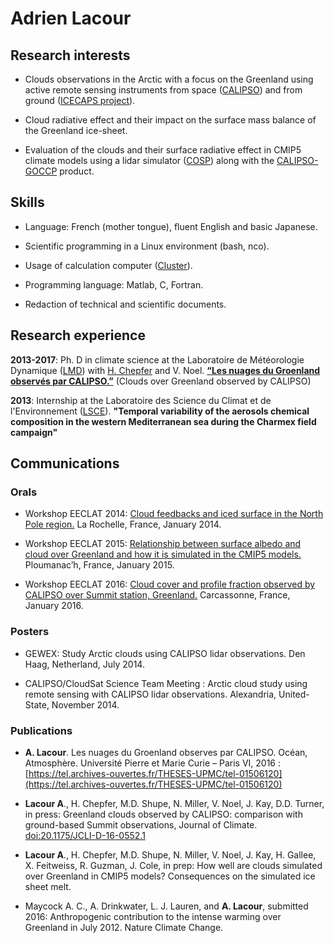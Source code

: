 # Adrien Lacour
## Research interests

- Clouds observations in the Arctic with a focus on the Greenland using active remote sensing instruments from space ([CALIPSO](https://www-calipso.larc.nasa.gov/)) and from ground ([ICECAPS project](https://www.esrl.noaa.gov/psd/people/matthew.shupe/icecaps/icecaps.html)).

- Cloud radiative effect and their impact on the surface mass balance of the Greenland ice-sheet.

- Evaluation of the clouds and their surface radiative effect in CMIP5 climate models using a lidar simulator ([COSP](http://cfmip.metoffice.com/COSP.html)) along with the [CALIPSO-GOCCP](http://climserv.ipsl.polytechnique.fr/cfmip-obs/) product.


## Skills

- Language: French (mother tongue), fluent English and basic Japanese.

- Scientific programming in a Linux environment (bash, nco).

- Usage of calculation computer ([Cluster](http://climserv.ipsl.polytechnique.fr/index.php?lang=fr)).

- Programming language: Matlab, C, Fortran.

- Redaction of technical and scientific documents.


## Research experience

**2013-2017**: Ph. D in climate science at the Laboratoire de Météorologie Dynamique ([LMD](http://lmd.polytechnique.fr/)) with [H. Chepfer](http://www.lmd.polytechnique.fr/~chepfer/) and V. Noel. [**“Les nuages du Groenland observés par CALIPSO.”**](https://tel.archives-ouvertes.fr/THESES-UPMC/tel-01506120) (Clouds over Greenland observed by CALIPSO)

**2013**: Internship at the Laboratoire des Science du Climat et de l'Environnement ([LSCE](http://www.lsce.ipsl.fr/)). **"Temporal variability of the aerosols chemical composition in the western Mediterranean sea during the Charmex field campaign"**


## Communications
### Orals

- Workshop EECLAT 2014: [Cloud feedbacks and iced surface in the North Pole region.](http://admweb.lmd.polytechnique.fr/~noel/EECLAT_workshop_2014/EECLAT2014_T17_Lacour.pdf) La Rochelle, France, January 2014.

- Workshop EECLAT 2015: [Relationship between surface albedo and cloud over Greenland and how it is simulated in the CMIP5 models.](http://eeclat.ipsl.jussieu.fr/wp-content/uploads/2015/01/Lacour_presentation-EECLAT-alacour.pdf) Ploumanac’h, France, January 2015.

- Workshop EECLAT 2016: [Cloud cover and profile fraction observed by CALIPSO over Summit station, Greenland.](https://mycore.core-cloud.net/public.php?service=files&t=e4436118951013bf4e8d018142759b4d) Carcassonne, France, January 2016.


### Posters

- GEWEX: Study Arctic clouds using CALIPSO lidar observations. Den Haag, Netherland, July 2014.

- CALIPSO/CloudSat Science Team Meeting : Arctic cloud study using remote sensing with CALIPSO lidar observations. Alexandria, United-State, November 2014.


### Publications

- **A. Lacour**. Les nuages du Groenland observes par CALIPSO. Océan, Atmosphère. Université Pierre et Marie Curie – Paris VI, 2016 : [https://tel.archives-ouvertes.fr/THESES-UPMC/tel-01506120](https://tel.archives-ouvertes.fr/THESES-UPMC/tel-01506120)

- **Lacour A**., H. Chepfer, M.D. Shupe, N. Miller, V. Noel, J. Kay, D.D. Turner, in press: Greenland clouds observed by CALIPSO: comparison with ground-based Summit observations, Journal of Climate. [doi:20.1175/JCLI-D-16-0552.1](https://www.google.fr/url?sa=t&rct=j&q=&esrc=s&source=web&cd=1&cad=rja&uact=8&ved=0ahUKEwj16b-1wLHWAhWqL8AKHU1hDgEQFggsMAA&url=http%3A%2F%2Fjournals.ametsoc.org%2Fdoi%2Fabs%2F10.1175%2FJCLI-D-16-0552.1&usg=AFQjCNFRD7J1i1zA8MUe3sjzytthht9KRQ)

- **Lacour A**., H. Chepfer, M.D. Shupe, N. Miller, V. Noel, J. Kay, H. Gallee, X. Feitweiss, R. Guzman, J. Cole, in prep: How well are clouds simulated over Greenland in CMIP5 models? Consequences on the simulated ice sheet melt.

- Maycock A. C., A. Drinkwater, L. J. Lauren, and **A. Lacour**, submitted  2016: Anthropogenic contribution to the intense warming over Greenland in July 2012. Nature Climate Change.

